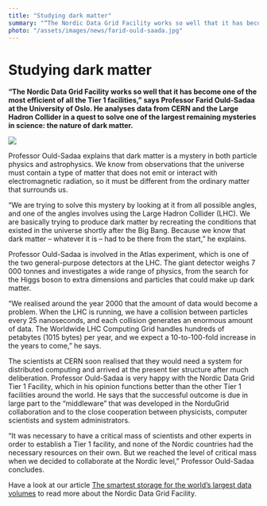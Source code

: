 ```yaml
---
title: "Studying dark matter"
summary: "“The Nordic Data Grid Facility works so well that it has become one of the most efficient of all the Tier 1 facilities,” says Professor Farid Ould-Sadaa at the University of Oslo. He analyses data from CERN and the Large Hadron Collider  in a quest to solve one of the largest remaining mysteries in science: the nature of dark matter."
photo: "/assets/images/news/farid-ould-saada.jpg"
---
```


# Studying dark matter

**“The Nordic Data Grid Facility works so well that it has become one of the most efficient of all the Tier 1 facilities,” says Professor Farid Ould-Sadaa at the University of Oslo. He analyses data from CERN and the Large Hadron Collider  in a quest to solve one of the largest remaining mysteries in science: the nature of dark matter.**

<a href="/assets/images/news/farid-ould-saada.jpg">
<img class="smallpic" src="/assets/images/news/farid-ould-saada.jpg">
</a>

Professor Ould-Sadaa explains that dark matter is a mystery in both particle physics and astrophysics. We know from observations that the universe must contain a type of matter that does not emit or interact with electromagnetic radiation, so it must be different from the ordinary matter that surrounds us.

“We are trying to solve this mystery by looking at it from all possible angles, and one of the angles involves using the Large Hadron Collider (LHC). We are basically trying to produce dark matter by recreating the conditions that existed in the universe shortly after the Big Bang. Because we know that dark matter – whatever it is – had to be there from the start,” he explains.

Professor Ould-Sadaa is involved in the Atlas experiment, which is one of the two general-purpose detectors at the LHC. The giant detector weighs 7 000 tonnes and investigates a wide range of physics, from the search for the Higgs boson to extra dimensions and particles that could make up dark matter.

“We realised around the year 2000 that the amount of data would become a problem. When the LHC is running, we have a collision between particles every 25 nanoseconds, and each collision generates an enormous amount of data. The Worldwide LHC Computing Grid handles hundreds of petabytes (1015 bytes) per year, and we expect a 10-to-100-fold increase in the years to come,” he says.

The scientists at CERN soon realised that they would need a system for distributed computing and arrived at the present tier structure after much deliberation. Professor Ould-Sadaa is very happy with the Nordic Data Grid Tier 1 Facility, which in his opinion functions better than the other Tier 1 facilities around the world. He says that the successful outcome is due in large part to the “middleware” that was developed in the NorduGrid collaboration and to the close cooperation between physicists, computer scientists and system administrators.

“It was necessary to have a critical mass of scientists and other experts in order to establish a Tier 1 facility, and none of the Nordic countries had the necessary resources on their own. But we reached the level of critical mass when we decided to collaborate at the Nordic level,” Professor Ould-Sadaa concludes.

Have a look at our article [The smartest storage for the world’s largest data volumes](../../../../2017/04/07/the-smartest-storage-for-the-worlds-largest-data-volumes) to read more about the Nordic Data Grid Facility.
